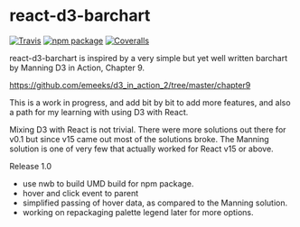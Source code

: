 # react-d3-barchart

[![Travis][build-badge]][build]
[![npm package][npm-badge]][npm]
[![Coveralls][coveralls-badge]][coveralls]

react-d3-barchart is inspired by a very simple but yet well written barchart by Manning D3 in Action,
Chapter 9. 

https://github.com/emeeks/d3_in_action_2/tree/master/chapter9

This is a work in progress, and add bit by bit to add more features,
and also a path for my learning with using D3 with React.

Mixing D3 with React is not trivial. There were more solutions out there for v0.1 but since v15 came out
most of the solutions broke. The Manning solution is one of very few that actually worked for React v15 or above.

Release 1.0
- use nwb to build UMD build for npm package.
- hover and click event to parent
- simplified passing of hover data, as compared to the Manning solution.
- working on repackaging palette legend later for more options.

[build-badge]: https://img.shields.io/travis/user/repo/master.png?style=flat-square
[build]: https://travis-ci.org/kktam/react-d3-barchart.svg?branch=master

[npm-badge]: https://img.shields.io/npm/v/npm-package.png?style=flat-square
[npm]: https://www.npmjs.org/package/npm-package

[coveralls-badge]: https://img.shields.io/coveralls/user/repo/master.png?style=flat-square
[coveralls]: https://coveralls.io/github/kktam/react-d3-barchart?branch=master

